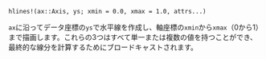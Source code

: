 ```
hlines!(ax::Axis, ys; xmin = 0.0, xmax = 1.0, attrs...)
```

`ax`に沿ってデータ座標の`ys`で水平線を作成し、軸座標の`xmin`から`xmax`（0から1）まで描画します。これらの3つはすべて単一または複数の値を持つことができ、最終的な線分を計算するためにブロードキャストされます。
